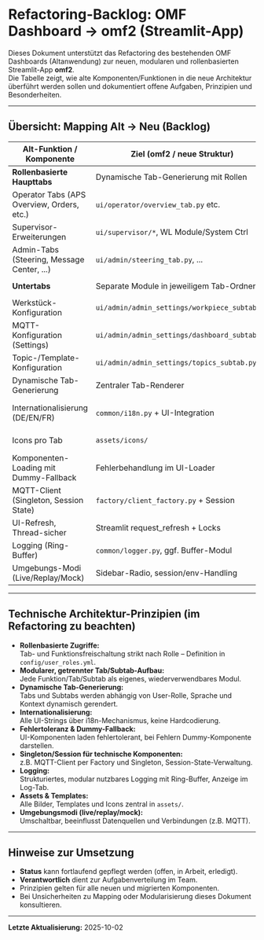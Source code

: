 # Refactoring-Backlog: OMF Dashboard → omf2 (Streamlit-App)

Dieses Dokument unterstützt das Refactoring des bestehenden OMF Dashboards (Altanwendung) zur neuen, modularen und rollenbasierten Streamlit-App **omf2**.  
Die Tabelle zeigt, wie alte Komponenten/Funktionen in die neue Architektur überführt werden sollen und dokumentiert offene Aufgaben, Prinzipien und Besonderheiten.

---

## Übersicht: Mapping Alt → Neu (Backlog)

| **Alt-Funktion / Komponente**              | **Ziel (omf2 / neue Struktur)**         | **Status** | **Prinzipien / Besonderheiten**                              | **Verantwortlich** |
|--------------------------------------------|-----------------------------------------|------------|-------------------------------------------------------------|--------------------|
| **Rollenbasierte Haupttabs**               | Dynamische Tab-Generierung mit Rollen   | offen      | Rollen in config/user_roles.yml, Tabs dynamisch initiiert    |                    |
| Operator Tabs (APS Overview, Orders, etc.) | `ui/operator/overview_tab.py` etc.      | offen      | Modular, Icons, i18n, MQ-Integration                        |                    |
| Supervisor-Erweiterungen                   | `ui/supervisor/*`, WL Module/System Ctrl| offen      | Tab-Freischaltung via Rolle, modular                         |                    |
| Admin-Tabs (Steering, Message Center, ...) | `ui/admin/steering_tab.py`, ...         | offen      | Subtabs modular, Fehlerbehandlung, Logging                   |                    |
| **Untertabs**                              | Separate Module in jeweiligem Tab-Ordner| offen      | z.B. `ui/admin/steering/factory_tab.py`                      |                    |
| Werkstück-Konfiguration                    | `ui/admin/admin_settings/workpiece_subtab.py` | ✅ | Registry Manager, id/nfc_code Struktur, WorkpieceManager | ✅ |
| MQTT-Konfiguration (Settings)              | `ui/admin/admin_settings/dashboard_subtab.py` | ✅ | Registry Manager, Environment-Info, Read-Only | ✅ |
| Topic-/Template-Konfiguration              | `ui/admin/admin_settings/topics_subtab.py` | ✅ | Registry Manager, Category-basierte Anzeige | ✅ |
| Dynamische Tab-Generierung                 | Zentraler Tab-Renderer                  | offen      | Tabs/Subtabs nach Rolle, i18n, Fehlerfallback                |                    |
| Internationalisierung (DE/EN/FR)           | `common/i18n.py` + UI-Integration       | Phase 2    | Keine Hardcodierung, dynamische Sprachwahl (nach Grundarchitektur) |                    |
| Icons pro Tab                              | `assets/icons/`                         | offen      | UI lädt Icons dynamisch, fallback bei fehlenden Icons        |                    |
| Komponenten-Loading mit Dummy-Fallback     | Fehlerbehandlung im UI-Loader           | offen      | Dummy-Komponenten bei Fehlermeldung                          |                    |
| MQTT-Client (Singleton, Session State)     | `factory/client_factory.py` + Session   | offen      | Singleton-Pattern, Threadsafe                                |                    |
| UI-Refresh, Thread-sicher                  | Streamlit request_refresh + Locks       | offen      | Threadsafe, keine Race Conditions                            |                    |
| Logging (Ring-Buffer)                      | `common/logger.py`, ggf. Buffer-Modul   | offen      | Modular, strukturierte Logs, anzeigbar im UI                 |                    |
| Umgebungs-Modi (Live/Replay/Mock)          | Sidebar-Radio, session/env-Handling     | offen      | Default: replay, Einfluss auf Datenquellen                   |                    |

---

## Technische Architektur-Prinzipien (im Refactoring zu beachten)

- **Rollenbasierte Zugriffe:**  
  Tab- und Funktionsfreischaltung strikt nach Rolle – Definition in `config/user_roles.yml`.
- **Modularer, getrennter Tab/Subtab-Aufbau:**  
  Jede Funktion/Tab/Subtab als eigenes, wiederverwendbares Modul.
- **Dynamische Tab-Generierung:**  
  Tabs und Subtabs werden abhängig von User-Rolle, Sprache und Kontext dynamisch gerendert.
- **Internationalisierung:**  
  Alle UI-Strings über i18n-Mechanismus, keine Hardcodierung.
- **Fehlertoleranz & Dummy-Fallback:**  
  UI-Komponenten laden fehlertolerant, bei Fehlern Dummy-Komponente darstellen.
- **Singleton/Session für technische Komponenten:**  
  z.B. MQTT-Client per Factory und Singleton, Session-State-Verwaltung.
- **Logging:**  
  Strukturiertes, modular nutzbares Logging mit Ring-Buffer, Anzeige im Log-Tab.
- **Assets & Templates:**  
  Alle Bilder, Templates und Icons zentral in `assets/`.
- **Umgebungsmodi (live/replay/mock):**  
  Umschaltbar, beeinflusst Datenquellen und Verbindungen (z.B. MQTT).

---

## Hinweise zur Umsetzung

- **Status** kann fortlaufend gepflegt werden (offen, in Arbeit, erledigt).
- **Verantwortlich** dient zur Aufgabenverteilung im Team.
- Prinzipien gelten für alle neuen und migrierten Komponenten.
- Bei Unsicherheiten zu Mapping oder Modularisierung dieses Dokument konsultieren.

---

**Letzte Aktualisierung:** 2025-10-02